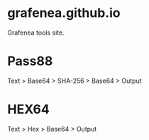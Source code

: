 # grafenea.github.io
Grafenea tools site.

# Pass88
Text > Base64 > SHA-256 > Base64 > Output

# HEX64
Text > Hex > Base64 > Output



